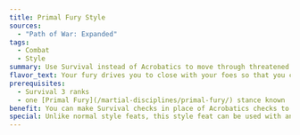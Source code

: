 ```yaml
---
title: Primal Fury Style
sources:
  - "Path of War: Expanded"
tags:
  - Combat
  - Style
summary: Use Survival instead of Acrobatics to move through threatened squares, and you can charge through difficult terrain and opponents' spaces
flavor_text: Your fury drives you to close with your foes so that you can tear into them more easily.
prerequisites:
  - Survival 3 ranks
  - one [Primal Fury](/martial-disciplines/primal-fury/) stance known
benefit: You can make Survival checks in place of Acrobatics checks to move through threatened squares. In addition, you can charge through difficult terrain and spaces containing opponents. You do not provoke attacks of opportunity for entering an opponent's space when charging, although you provoke attacks of opportunity as normal for moving through an opponent's threatened area.
special: Unlike normal style feats, this style feat can be used with any weapon, and isn't limited to unarmed strikes.
---
```


